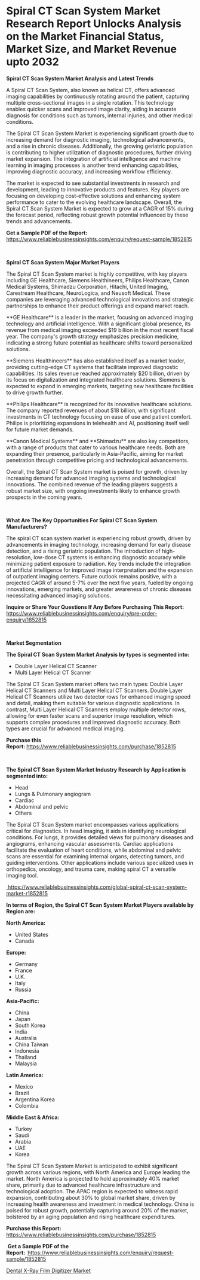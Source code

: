 <p><h1>Spiral CT Scan System Market Research Report Unlocks Analysis on the Market Financial Status, Market Size, and Market Revenue upto 2032</h1></p><p><strong>Spiral CT Scan System Market Analysis and Latest Trends</strong></p>
<p><p>A Spiral CT Scan System, also known as helical CT, offers advanced imaging capabilities by continuously rotating around the patient, capturing multiple cross-sectional images in a single rotation. This technology enables quicker scans and improved image clarity, aiding in accurate diagnosis for conditions such as tumors, internal injuries, and other medical conditions.</p><p>The Spiral CT Scan System Market is experiencing significant growth due to increasing demand for diagnostic imaging, technological advancements, and a rise in chronic diseases. Additionally, the growing geriatric population is contributing to higher utilization of diagnostic procedures, further driving market expansion. The integration of artificial intelligence and machine learning in imaging processes is another trend enhancing capabilities, improving diagnostic accuracy, and increasing workflow efficiency.</p><p>The market is expected to see substantial investments in research and development, leading to innovative products and features. Key players are focusing on developing cost-effective solutions and enhancing system performance to cater to the evolving healthcare landscape. Overall, the Spiral CT Scan System Market is expected to grow at a CAGR of 15% during the forecast period, reflecting robust growth potential influenced by these trends and advancements.</p></p>
<p><strong>Get a Sample PDF of the Report:&nbsp;</strong> <a href="https://www.reliablebusinessinsights.com/enquiry/request-sample/1852815?utm_campaign=2534&utm_medium=2&utm_source=Github&utm_content=ia&utm_term=05032025&utm_id=spiral-ct-scan-system">https://www.reliablebusinessinsights.com/enquiry/request-sample/1852815</a></p>
<p>&nbsp;</p>
<p><strong>Spiral CT Scan System Major Market Players</strong></p>
<p><p>The Spiral CT Scan System market is highly competitive, with key players including GE Healthcare, Siemens Healthineers, Philips Healthcare, Canon Medical Systems, Shimadzu Corporation, Hitachi, United Imaging, Carestream Healthcare, NeuroLogica, and Neusoft Medical. These companies are leveraging advanced technological innovations and strategic partnerships to enhance their product offerings and expand market reach.</p><p>**GE Healthcare** is a leader in the market, focusing on advanced imaging technology and artificial intelligence. With a significant global presence, its revenue from medical imaging exceeded $19 billion in the most recent fiscal year. The company's growth strategy emphasizes precision medicine, indicating a strong future potential as healthcare shifts toward personalized solutions.</p><p>**Siemens Healthineers** has also established itself as a market leader, providing cutting-edge CT systems that facilitate improved diagnostic capabilities. Its sales revenue reached approximately $20 billion, driven by its focus on digitalization and integrated healthcare solutions. Siemens is expected to expand in emerging markets, targeting new healthcare facilities to drive growth further.</p><p>**Philips Healthcare** is recognized for its innovative healthcare solutions. The company reported revenues of about $18 billion, with significant investments in CT technology focusing on ease of use and patient comfort. Philips is prioritizing expansions in telehealth and AI, positioning itself well for future market demands.</p><p>**Canon Medical Systems** and **Shimadzu** are also key competitors, with a range of products that cater to various healthcare needs. Both are expanding their presence, particularly in Asia-Pacific, aiming for market penetration through competitive pricing and technological advancements.</p><p>Overall, the Spiral CT Scan System market is poised for growth, driven by increasing demand for advanced imaging systems and technological innovations. The combined revenue of the leading players suggests a robust market size, with ongoing investments likely to enhance growth prospects in the coming years.</p></p>
<p>&nbsp;</p>
<p><strong>What Are The Key Opportunities For Spiral CT Scan System Manufacturers?</strong></p>
<p><p>The spiral CT scan system market is experiencing robust growth, driven by advancements in imaging technology, increasing demand for early disease detection, and a rising geriatric population. The introduction of high-resolution, low-dose CT systems is enhancing diagnostic accuracy while minimizing patient exposure to radiation. Key trends include the integration of artificial intelligence for improved image interpretation and the expansion of outpatient imaging centers. Future outlook remains positive, with a projected CAGR of around 5-7% over the next five years, fueled by ongoing innovations, emerging markets, and greater awareness of chronic diseases necessitating advanced imaging solutions.</p></p>
<p><strong>Inquire or Share Your Questions If Any Before Purchasing This Report:</strong> <a href="https://www.reliablebusinessinsights.com/enquiry/pre-order-enquiry/1852815?utm_campaign=2534&utm_medium=2&utm_source=Github&utm_content=ia&utm_term=05032025&utm_id=spiral-ct-scan-system">https://www.reliablebusinessinsights.com/enquiry/pre-order-enquiry/1852815</a></p>
<p>&nbsp;</p>
<p><strong>Market Segmentation</strong></p>
<p><strong>The Spiral CT Scan System Market Analysis by types is segmented into:</strong></p>
<p><ul><li>Double Layer Helical CT Scanner</li><li>Multi Layer Helical CT Scanner</li></ul></p>
<p><p>The Spiral CT Scan System market offers two main types: Double Layer Helical CT Scanners and Multi Layer Helical CT Scanners. Double Layer Helical CT Scanners utilize two detector rows for enhanced imaging speed and detail, making them suitable for various diagnostic applications. In contrast, Multi Layer Helical CT Scanners employ multiple detector rows, allowing for even faster scans and superior image resolution, which supports complex procedures and improved diagnostic accuracy. Both types are crucial for advanced medical imaging.</p></p>
<p><strong>Purchase this Report:&nbsp;</strong><a href="https://www.reliablebusinessinsights.com/purchase/1852815?utm_campaign=2534&utm_medium=2&utm_source=Github&utm_content=ia&utm_term=05032025&utm_id=spiral-ct-scan-system">https://www.reliablebusinessinsights.com/purchase/1852815</a></p>
<p>&nbsp;</p>
<p><strong>The Spiral CT Scan System Market Industry Research by Application is segmented into:</strong></p>
<p><ul><li>Head</li><li>Lungs & Pulmonary angiogram</li><li>Cardiac</li><li>Abdominal and pelvic</li><li>Others</li></ul></p>
<p><p>The Spiral CT Scan System market encompasses various applications critical for diagnostics. In head imaging, it aids in identifying neurological conditions. For lungs, it provides detailed views for pulmonary diseases and angiograms, enhancing vascular assessments. Cardiac applications facilitate the evaluation of heart conditions, while abdominal and pelvic scans are essential for examining internal organs, detecting tumors, and guiding interventions. Other applications include various specialized uses in orthopedics, oncology, and trauma care, making spiral CT a versatile imaging tool.</p></p>
<p><a href="https://www.reliablebusinessinsights.com/global-spiral-ct-scan-system-market-r1852815?utm_campaign=2534&utm_medium=2&utm_source=Github&utm_content=ia&utm_term=05032025&utm_id=spiral-ct-scan-system">&nbsp;https://www.reliablebusinessinsights.com/global-spiral-ct-scan-system-market-r1852815</a></p>
<p><strong>In terms of Region, the Spiral CT Scan System Market Players available by Region are:</strong></p>
<p>
    <p> <strong> North America: </strong>
        <ul>
            <li>United States</li>
            <li>Canada</li>
        </ul>
        </p> 
    <p> <strong> Europe: </strong>
        <ul>
            <li>Germany</li>
            <li>France</li>
            <li>U.K.</li>
            <li>Italy</li>
            <li>Russia</li>
        </ul>
        </p> 
    <p> <strong> Asia-Pacific: </strong>
        <ul>
            <li>China</li>
            <li>Japan</li>
            <li>South Korea</li>
            <li>India</li>
            <li>Australia</li>
            <li>China Taiwan</li>
            <li>Indonesia</li>
            <li>Thailand</li>
            <li>Malaysia</li>
        </ul>
        </p> 
    <p> <strong> Latin America: </strong>
        <ul>
            <li>Mexico</li>
            <li>Brazil</li>
            <li>Argentina Korea</li>
            <li>Colombia</li>
        </ul>
        </p> 
    <p> <strong> Middle East & Africa: </strong>
        <ul>
            <li>Turkey</li>
            <li>Saudi</li>
            <li>Arabia</li>
            <li>UAE</li>
            <li>Korea</li>
        </ul>
    </p>
    </p>
<p><p>The Spiral CT Scan System Market is anticipated to exhibit significant growth across various regions, with North America and Europe leading the market. North America is projected to hold approximately 40% market share, primarily due to advanced healthcare infrastructure and technological adoption. The APAC region is expected to witness rapid expansion, contributing about 30% to global market share, driven by increasing health awareness and investment in medical technology. China is poised for robust growth, potentially capturing around 20% of the market, bolstered by an aging population and rising healthcare expenditures.</p></p>
<p><strong>Purchase this Report: </strong><a href="https://www.reliablebusinessinsights.com/purchase/1852815?utm_campaign=2534&utm_medium=2&utm_source=Github&utm_content=ia&utm_term=05032025&utm_id=spiral-ct-scan-system">https://www.reliablebusinessinsights.com/purchase/1852815</a></p>
<p>&nbsp;<strong>Get a Sample PDF of the Report:&nbsp;&nbsp;</strong><a href="https://www.reliablebusinessinsights.com/enquiry/request-sample/1852815?utm_campaign=2534&utm_medium=2&utm_source=Github&utm_content=ia&utm_term=05032025&utm_id=spiral-ct-scan-system">https://www.reliablebusinessinsights.com/enquiry/request-sample/1852815</a></p>
<p><strong></strong></p>
<p><p><a href="https://github.com/chungwimbu4/Market-Research-Report-List-1/blob/main/dental-x-ray-film-digitizer-market.md?utm_campaign=2534&utm_medium=2&utm_source=Github&utm_content=ia&utm_term=05032025&utm_id=spiral-ct-scan-system">Dental X-Ray Film Digitizer Market</a></p></p>